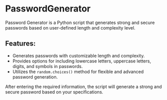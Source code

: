 # PasswordGenerator

Password Generator is a Python script that generates strong and secure passwords based on user-defined length and complexity level.

## Features:
- Generates passwords with customizable length and complexity.
- Provides options for including lowercase letters, uppercase letters, digits, and symbols in passwords.
- Utilizes the `random.choices()` method for flexible and advanced password generation.

After entering the required information, the script will generate a strong and secure password based on your specifications.



